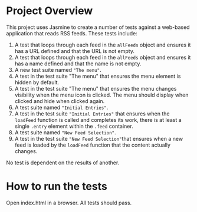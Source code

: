 # Project Overview

This project uses Jasmine to create a number of tests against a web-based application that reads RSS feeds. These tests include: 
1. A test that loops through each feed in the `allFeeds` object and ensures it has a URL defined and that the URL is not empty.
2. A test that loops through each feed in the `allFeeds` object and ensures it has a name defined and that the name is not empty.
3. A new test suite named `"The menu"`.
4. A test in the test suite "The menu" that ensures the menu element is hidden by default. 
5. A test in the test suite "The menu" that ensures the menu changes visibility when the menu icon is clicked. The menu should display when clicked and hide when clicked again.
6. A test suite named `"Initial Entries"`.
7. A test in the test suite `"Initial Entries"` that ensures when the `loadFeed` function is called and completes its work, there is at least a single `.entry` element within the `.feed` container.
8. A test suite named `"New Feed Selection"`.
16. A test in the test suite `"New Feed Selection"`that ensures when a new feed is loaded by the `loadFeed` function that the content actually changes.

No test is dependent on the results of another.

# How to run the tests
Open index.html in a browser. All tests should pass. 

